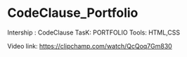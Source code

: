 # CodeClause_Portfolio

Intership : CodeClause
TasK: PORTFOLIO
Tools: HTML,CSS 

Video link: https://clipchamp.com/watch/QcQoq7Gm830 

